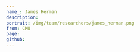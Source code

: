 ```yaml
---
name_: James Herman
description:
portrait: /img/team/researchers/james_herman.png
from: CMU
page:
github:
---
```

